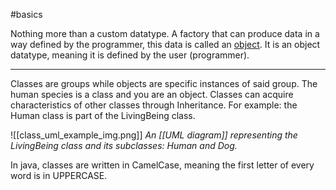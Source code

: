 #basics 

Nothing more than a custom datatype. A factory that can produce data in a way defined by the programmer, this data is called an [object](Object). It is an object datatype, meaning it is defined by the user (programmer).

------

Classes are groups while objects are specific instances of said group. The human species is a class and you are an object. Classes can acquire characteristics of other classes through Inheritance. For example: the Human class is part of the LivingBeing class.


![[class_uml_example_img.png]]
*An [[UML diagram]] representing the LivingBeing class and its subclasses: Human and Dog.*

In java, classes are written in CamelCase, meaning the first letter of every word is in UPPERCASE.